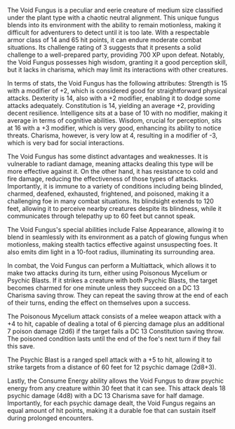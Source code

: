 The Void Fungus is a peculiar and eerie creature of medium size classified under the plant type with a chaotic neutral alignment. This unique fungus blends into its environment with the ability to remain motionless, making it difficult for adventurers to detect until it is too late. With a respectable armor class of 14 and 65 hit points, it can endure moderate combat situations. Its challenge rating of 3 suggests that it presents a solid challenge to a well-prepared party, providing 700 XP upon defeat. Notably, the Void Fungus possesses high wisdom, granting it a good perception skill, but it lacks in charisma, which may limit its interactions with other creatures. 

In terms of stats, the Void Fungus has the following attributes: Strength is 15 with a modifier of +2, which is considered good for straightforward physical attacks. Dexterity is 14, also with a +2 modifier, enabling it to dodge some attacks adequately. Constitution is 14, yielding an average +2, providing decent resilience. Intelligence sits at a base of 10 with no modifier, making it average in terms of cognitive abilities. Wisdom, crucial for perception, sits at 16 with a +3 modifier, which is very good, enhancing its ability to notice threats. Charisma, however, is very low at 4, resulting in a modifier of -3, which is very bad for social interactions.

The Void Fungus has some distinct advantages and weaknesses. It is vulnerable to radiant damage, meaning attacks dealing this type will be more effective against it. On the other hand, it has resistance to cold and fire damage, reducing the effectiveness of those types of attacks. Importantly, it is immune to a variety of conditions including being blinded, charmed, deafened, exhausted, frightened, and poisoned, making it a challenging foe in many combat situations. Its blindsight extends to 120 feet, allowing it to perceive nearby creatures despite its blindness, while it communicates through telepathy up to 60 feet but cannot speak.

The Void Fungus's special abilities include False Appearance, allowing it to blend in seamlessly with its environment as a patch of glowing fungus when motionless, making stealth tactics effective against unsuspecting foes. It also emits dim light in a 10-foot radius, illuminating its surrounding area.

In combat, the Void Fungus can perform a Multiattack, which allows it to make two attacks during its turn, either using Poisonous Mycelium or Psychic Blasts. If it strikes a creature with both Psychic Blasts, the target becomes charmed for one minute unless they succeed on a DC 13 Charisma saving throw. They can repeat the saving throw at the end of each of their turns, ending the effect on themselves upon a success.

The Poisonous Mycelium attack consists of a melee weapon attack with a +4 to hit, capable of dealing a total of 6 piercing damage plus an additional 7 poison damage (2d6) if the target fails a DC 13 Constitution saving throw. The poisoned condition lasts until the end of the foe's next turn if they fail this save.

The Psychic Blast is a ranged spell attack with a +5 to hit, allowing it to strike targets from a distance of 60 feet for 12 psychic damage (2d8+3). 

Lastly, the Consume Energy ability allows the Void Fungus to draw psychic energy from any creature within 30 feet that it can see. This attack deals 18 psychic damage (4d8) with a DC 13 Charisma save for half damage. Importantly, for each psychic damage dealt, the Void Fungus regains an equal amount of hit points, making it a durable foe that can sustain itself during prolonged encounters.